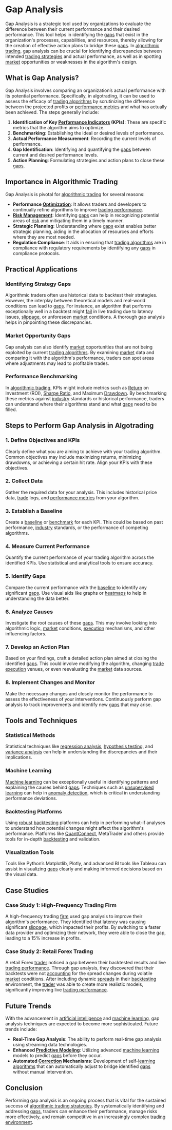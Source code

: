 # Gap Analysis

Gap Analysis is a strategic tool used by organizations to evaluate the difference between their current performance and their desired performance. This tool helps in identifying the [gaps](../g/gap.md) that exist in the organization's processes, capabilities, and resources, thereby allowing for the creation of effective action plans to bridge these [gaps](../g/gap.md). In [algorithmic trading](../a/accountability.md), gap analysis can be crucial for identifying discrepancies between intended [trading strategies](../t/trading_strategies.md) and actual performance, as well as in spotting [market](../m/market.md) opportunities or weaknesses in the algorithm's design.

## What is Gap Analysis?

Gap Analysis involves comparing an organization’s actual performance with its potential performance. Specifically, in algotrading, it can be used to assess the efficacy of [trading algorithms](../t/trading_algorithms.md) by scrutinizing the difference between the projected profits or [performance metrics](../p/performance_metrics.md) and what has actually been achieved. The steps generally include:

1. **Identification of Key [Performance Indicators](../p/performance_indicators.md) (KPIs)**: These are specific metrics that the algorithm aims to optimize.
2. **Benchmarking**: Establishing the ideal or desired levels of performance.
3. **Actual Performance Measurement**: Recording the current levels of performance.
4. **Gap Identification**: Identifying and quantifying the [gaps](../g/gap.md) between current and desired performance levels.
5. **Action Planning**: Formulating strategies and action plans to close these [gaps](../g/gap.md).

## Importance in Algorithmic Trading

Gap Analysis is pivotal for [algorithmic trading](../a/accountability.md) for several reasons:
- **Performance [Optimization](../o/optimization.md)**: It allows traders and developers to continually refine algorithms to improve [trading performance](../t/trading_performance.md).
- **[Risk Management](../r/risk_management.md)**: Identifying [gaps](../g/gap.md) can help in recognizing potential areas of [risk](../r/risk.md) and mitigating them in a timely manner.
- **Strategic Planning**: Understanding where [gaps](../g/gap.md) exist enables better strategic planning, aiding in the allocation of resources and efforts where they are most needed.
- **Regulation Compliance**: It aids in ensuring that [trading algorithms](../t/trading_algorithms.md) are in compliance with regulatory requirements by identifying any [gaps](../g/gap.md) in compliance protocols.

## Practical Applications

### Identifying Strategy Gaps

Algorithmic traders often use historical data to backtest their strategies. However, the interplay between theoretical models and real-world conditions can lead to [gaps](../g/gap.md). For instance, an algorithm that performs exceptionally well in a backtest might [fail](../f/fail.md) in live trading due to latency issues, [slippage](../s/slippage.md), or unforeseen [market](../m/market.md) conditions. A thorough gap analysis helps in pinpointing these discrepancies.

### Market Opportunity Gaps

Gap analysis can also identify [market](../m/market.md) opportunities that are not being exploited by current [trading algorithms](../t/trading_algorithms.md). By examining [market](../m/market.md) data and comparing it with the algorithm's performance, traders can spot areas where adjustments may lead to profitable trades.

### Performance Benchmarking

In [algorithmic trading](../a/accountability.md), KPIs might include metrics such as [Return](../r/return.md) on Investment (ROI), [Sharpe Ratio](../s/sharpe_ratio.md), and Maximum [Drawdown](../d/drawdown.md). By benchmarking these metrics against [industry](../i/industry.md) standards or historical performance, traders can understand where their algorithms stand and what [gaps](../g/gap.md) need to be filled.

## Steps to Perform Gap Analysis in Algotrading

### 1. Define Objectives and KPIs
Clearly define what you are aiming to achieve with your trading algorithm. Common objectives may include maximizing returns, minimizing drawdowns, or achieving a certain hit rate. Align your KPIs with these objectives.

### 2. Collect Data
Gather the required data for your analysis. This includes historical price data, [trade](../t/trade.md) logs, and [performance metrics](../p/performance_metrics.md) from your algorithm.

### 3. Establish a Baseline
Create a [baseline](../b/baseline.md) or [benchmark](../b/benchmark.md) for each KPI. This could be based on past performance, [industry](../i/industry.md) standards, or the performance of competing algorithms.

### 4. Measure Current Performance
Quantify the current performance of your trading algorithm across the identified KPIs. Use statistical and analytical tools to ensure accuracy.

### 5. Identify Gaps
Compare the current performance with the [baseline](../b/baseline.md) to identify any significant [gaps](../g/gap.md). Use visual aids like graphs or [heatmaps](../h/heatmaps_in_trading.md) to help in understanding the data better.

### 6. Analyze Causes
Investigate the root causes of these [gaps](../g/gap.md). This may involve looking into algorithmic logic, [market](../m/market.md) conditions, [execution](../e/execution.md) mechanisms, and other influencing factors.

### 7. Develop an Action Plan
Based on your findings, craft a detailed action plan aimed at closing the identified [gaps](../g/gap.md). This could involve modifying the algorithm, changing [trade](../t/trade.md) [execution](../e/execution.md) venues, or even reevaluating the [market](../m/market.md) data sources.

### 8. Implement Changes and Monitor
Make the necessary changes and closely monitor the performance to assess the effectiveness of your interventions. Continuously perform gap analysis to track improvements and identify new [gaps](../g/gap.md) that may arise.

## Tools and Techniques

### Statistical Methods
Statistical techniques like [regression analysis](../r/regression_analysis.md), [hypothesis testing](../h/hypothesis_testing.md), and [variance analysis](../v/variance_analysis.md) can help in understanding the discrepancies and their implications.

### Machine Learning
[Machine learning](../m/machine_learning.md) can be exceptionally useful in identifying patterns and explaining the causes behind [gaps](../g/gap.md). Techniques such as [unsupervised learning](../u/unsupervised_learning.md) can help in [anomaly detection](../a/anomaly_detection.md), which is critical in understanding performance deviations.

### Backtesting Platforms
Using [robust](../r/robust.md) [backtesting](../b/backtesting.md) platforms can help in performing what-if analyses to understand how potential changes might affect the algorithm's performance. Platforms like [QuantConnect](../q/quantconnect.md), MetaTrader and others provide tools for in-depth [backtesting](../b/backtesting.md) and validation.

### Visualization Tools
Tools like Python’s Matplotlib, Plotly, and advanced BI tools like Tableau can assist in visualizing [gaps](../g/gap.md) clearly and making informed decisions based on the visual data.

## Case Studies

### Case Study 1: High-Frequency Trading Firm
A high-frequency trading [firm](../f/firm.md) used gap analysis to improve their algorithm's performance. They identified that latency was causing significant [slippage](../s/slippage.md), which impacted their profits. By switching to a faster data provider and optimizing their network, they were able to close the gap, leading to a 15% increase in profits.

### Case Study 2: Retail Forex Trading
A retail Forex [trader](../t/trader.md) noticed a gap between their backtested results and live [trading performance](../t/trading_performance.md). Through gap analysis, they discovered that their backtests were not [accounting](../a/accounting.md) for the spread changes during volatile [market](../m/market.md) conditions. After including dynamic [spreads](../s/spreads.md) in their [backtesting](../b/backtesting.md) environment, the [trader](../t/trader.md) was able to create more realistic models, significantly improving live [trading performance](../t/trading_performance.md).

## Future Trends

With the advancement in [artificial intelligence](../a/artificial_intelligence_in_trading.md) and [machine learning](../m/machine_learning.md), gap analysis techniques are expected to become more sophisticated. Future trends include:

- **Real-Time Gap Analysis**: The ability to perform real-time gap analysis using streaming data technologies.
- **Enhanced [Predictive Modeling](../p/predictive_modeling.md)**: Utilizing advanced [machine learning](../m/machine_learning.md) models to predict [gaps](../g/gap.md) before they occur.
- **Automated [Correction](../c/correction.md) Mechanisms**: Development of self-[learning algorithms](../l/learning_algorithms_in_trading.md) that can automatically adjust to bridge identified [gaps](../g/gap.md) without manual intervention.

## Conclusion

Performing gap analysis is an ongoing process that is vital for the sustained success of [algorithmic trading strategies](../a/algorithmic_trading_strategies.md). By systematically identifying and addressing [gaps](../g/gap.md), traders can enhance their performance, manage risks more effectively, and remain competitive in an increasingly complex [trading environment](../t/trading_environment.md).